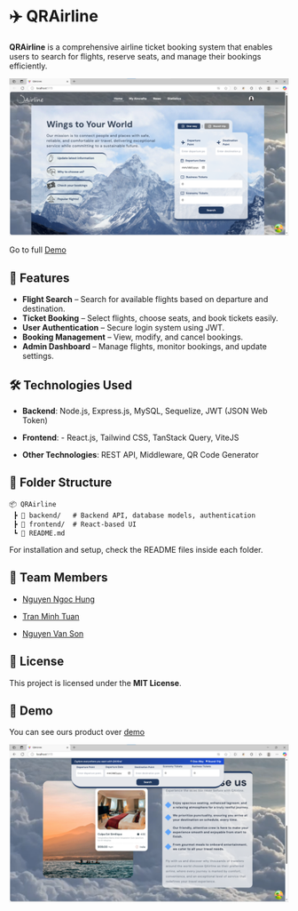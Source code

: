 # ✈️ QRAirline

**QRAirline** is a comprehensive airline ticket booking system that enables users to search for flights, reserve seats, and manage their bookings efficiently.

![demo_home](/images/home.png)

Go to full [Demo](#demo)

## 🌟 Features

- **Flight Search** – Search for available flights based on departure and destination.
- **Ticket Booking** – Select flights, choose seats, and book tickets easily.
- **User Authentication** – Secure login system using JWT.
- **Booking Management** – View, modify, and cancel bookings.
- **Admin Dashboard** – Manage flights, monitor bookings, and update settings.

## 🛠️ Technologies Used

- **Backend**: Node.js, Express.js, MySQL, Sequelize, JWT (JSON Web Token)

- **Frontend**: - React.js, Tailwind CSS, TanStack Query, ViteJS

- **Other Technologies**: REST API, Middleware, QR Code Generator

## 📂 Folder Structure

```
📦 QRAirline
 ┣ 📂 backend/   # Backend API, database models, authentication
 ┣ 📂 frontend/  # React-based UI
 ┗ 📜 README.md
```

For installation and setup, check the README files inside each folder.

## 👥 Team Members

- [Nguyen Ngoc Hung](https://github.com/BlackRose484)

- [Tran Minh Tuan](https://github.com/tranminhtuan1709)

- [Nguyen Van Son](https://github.com/sondopin)

## 📜 License

This project is licensed under the **MIT License**.

## 🔗 Demo

You can see ours product over [demo](https://youtu.be/QIGc_qvNWIQ?si=YBm8jYRzP5gjzN1J)

![View](/images/last.png)
